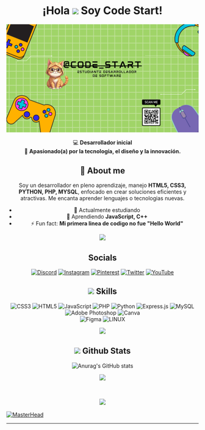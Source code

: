 
<h1 align="center">¡Hola <img src="https://media.giphy.com/media/hvRJCLFzcasrR4ia7z/giphy.gif" width="35"> Soy Code Start!</h1>

![image alt](https://github.com/CodeStart1124/CodeStart1124/blob/08916bd7012c24d53e08f6298c60507e3de68528/%40cODE_START.png)

<div align=center>

💻 **Desarrollador inicial**  
🎨 **Apasionado(a) por la tecnología, el diseño y la innovación.**  

## 🚀 About me
Soy un desarrollador en pleno aprendizaje, manejo **HTML5, CSS3, PYTHON, PHP, MYSQL**, enfocado en crear soluciones eficientes y atractivas. Me encanta aprender lenguajes o tecnologias nuevas.

- 🔭 Actualmente estudiando
- 🌱 Aprendiendo **JavaScript, C++**    
- ⚡ Fun fact: **Mi primera linea de codigo no fue "Hello World"**  

 <p  align="center">
<img src="https://user-images.githubusercontent.com/73097560/115834477-dbab4500-a447-11eb-908a-139a6edaec5c.gif">             
<br>

## <b>Socials </b> 
[![Discord](https://img.shields.io/badge/Discord-%237289DA.svg?logo=discord&logoColor=white)](https://discord.gg/FCnTrr8P) 
[![Instagram](https://img.shields.io/badge/Instagram-%23E4405F.svg?logo=Instagram&logoColor=white)](https://www.instagram.com/code_start23/?hl=es) 
[![Pinterest](https://img.shields.io/badge/Pinterest-%23E60023.svg?logo=Pinterest&logoColor=white)](https://co.pinterest.com/danielsanchezrestrepo1022/_profile/) 
[![Twitter](https://img.shields.io/badge/Twitter-%231DA1F2.svg?logo=Twitter&logoColor=white)](https://x.com/Code_Start23) 
[![YouTube](https://img.shields.io/badge/YouTube-%23FF0000.svg?logo=YouTube&logoColor=white)](https://www.youtube.com/@Code_Start23) 




## <img src="https://media2.giphy.com/media/QssGEmpkyEOhBCb7e1/giphy.gif?cid=ecf05e47a0n3gi1bfqntqmob8g9aid1oyj2wr3ds3mg700bl&rid=giphy.gif" width ="25"> <b>  Skills</b> 
![CSS3](https://img.shields.io/badge/css3-%231572B6.svg?style=flat&logo=css3&logoColor=white) 
![HTML5](https://img.shields.io/badge/html5-%23E34F26.svg?style=flat&logo=html5&logoColor=white) 
![JavaScript](https://img.shields.io/badge/javascript-%23323330.svg?style=flat&logo=javascript&logoColor=%23F7DF1E) 
![PHP](https://img.shields.io/badge/php-%23777BB4.svg?style=flat&logo=php&logoColor=white) 
![Python](https://img.shields.io/badge/python-3670A0?style=flat&logo=python&logoColor=ffdd54) 
![Express.js](https://img.shields.io/badge/express.js-%23404d59.svg?style=flat&logo=express&logoColor=%2361DAFB) 
![MySQL](https://img.shields.io/badge/mysql-%2300f.svg?style=flat&logo=mysql&logoColor=white)
![Adobe Photoshop](https://img.shields.io/badge/adobephotoshop-%2331A8FF.svg?style=flat&logo=adobephotoshop&logoColor=white)
![Canva](https://img.shields.io/badge/Canva-%2300C4CC.svg?style=flat&logo=Canva&logoColor=white) 	
![Figma](https://img.shields.io/badge/figma-%23F24E1E.svg?style=flat&logo=figma&logoColor=white) 
![LINUX](https://img.shields.io/badge/Linux-FCC624?style=flat&logo=linux&logoColor=black) 

<p  align="center">
<img src="https://user-images.githubusercontent.com/73097560/115834477-dbab4500-a447-11eb-908a-139a6edaec5c.gif">             
<br>

## <img src="https://media.giphy.com/media/iY8CRBdQXODJSCERIr/giphy.gif" width="35"><b> Github Stats </b>
<!--- stats & Trophy (start) -->
![Anurag's GitHub stats](https://github-readme-stats.vercel.app/api?username=CodeStart1124&show_icons=true&theme=radical)
<!--- stats (end) -->


</p>        
<!--- stats (end) -->

<p  align="center">
<img src="https://user-images.githubusercontent.com/73097560/115834477-dbab4500-a447-11eb-908a-139a6edaec5c.gif">             
<br>

</div>
<br>
<p align="center"">
<img src="https://media.giphy.com/media/jpVnC65DmYeyRL4LHS/giphy.gif" width="20%">
</p>



[![MasterHead](https://i.pinimg.com/originals/77/ca/a3/77caa32884d735d439ade45ba37feaf2.gif)](https://arjuncvinod.github.io)
<p  align="center">

<!---### 🔝 Top Contributed Repo
![](https://github-contributor-stats.vercel.app/api?username=arjuncvinod&limit=5&theme=dark&combine_all_yearly_contributions=true)--->


---
<!---[![](https://visitcount.itsvg.in/api?id=arjuncvinod&icon=5&color=11)](https://visitcount.itsvg.in) -->


